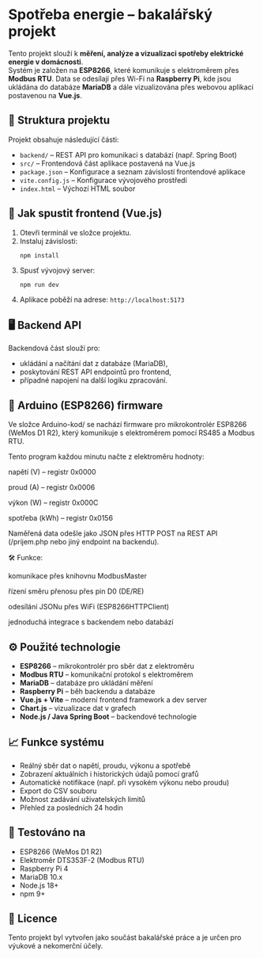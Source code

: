# Spotřeba energie – bakalářský projekt

Tento projekt slouží k **měření, analýze a vizualizaci spotřeby elektrické energie v domácnosti**.  
Systém je založen na **ESP8266**, které komunikuje s elektroměrem přes **Modbus RTU**. Data se odesílají přes Wi-Fi na **Raspberry Pi**, kde jsou ukládána do databáze **MariaDB** a dále vizualizována přes webovou aplikaci postavenou na **Vue.js**.

## 📁 Struktura projektu

Projekt obsahuje následující části:

- `backend/` – REST API pro komunikaci s databází (např. Spring Boot)
- `src/` – Frontendová část aplikace postavená na Vue.js
- `package.json` – Konfigurace a seznam závislostí frontendové aplikace
- `vite.config.js` – Konfigurace vývojového prostředí
- `index.html` – Výchozí HTML soubor

## 🚀 Jak spustit frontend (Vue.js)

1. Otevři terminál ve složce projektu.
2. Instaluj závislosti:
   ```
   npm install
   ```
3. Spusť vývojový server:
   ```
   npm run dev
   ```
4. Aplikace poběží na adrese: `http://localhost:5173`

## 🖥️ Backend API

Backendová část slouží pro:

- ukládání a načítání dat z databáze (MariaDB),
- poskytování REST API endpointů pro frontend,
- případné napojení na další logiku zpracování.



## 🔌 Arduino (ESP8266) firmware

Ve složce Arduino-kod/ se nachází firmware pro mikrokontrolér ESP8266 (WeMos D1 R2), který komunikuje s elektroměrem pomocí RS485 a Modbus RTU.

Tento program každou minutu načte z elektroměru hodnoty:

napětí (V) – registr 0x0000

proud (A) – registr 0x0006

výkon (W) – registr 0x000C

spotřeba (kWh) – registr 0x0156

Naměřená data odešle jako JSON přes HTTP POST na REST API (/prijem.php nebo jiný endpoint na backendu).

🛠 Funkce:

komunikace přes knihovnu ModbusMaster

řízení směru přenosu přes pin D0 (DE/RE)

odesílání JSONu přes WiFi (ESP8266HTTPClient)

jednoduchá integrace s backendem nebo databází

## ⚙️ Použité technologie

- **ESP8266** – mikrokontrolér pro sběr dat z elektroměru
- **Modbus RTU** – komunikační protokol s elektroměrem
- **MariaDB** – databáze pro ukládání měření
- **Raspberry Pi** – běh backendu a databáze
- **Vue.js + Vite** – moderní frontend framework a dev server
- **Chart.js** – vizualizace dat v grafech
- **Node.js / Java Spring Boot** – backendové technologie

## 📈 Funkce systému

- Reálný sběr dat o napětí, proudu, výkonu a spotřebě
- Zobrazení aktuálních i historických údajů pomocí grafů
- Automatické notifikace (např. při vysokém výkonu nebo proudu)
- Export do CSV souboru
- Možnost zadávání uživatelských limitů
- Přehled za posledních 24 hodin

## 🧪 Testováno na

- ESP8266 (WeMos D1 R2)
- Elektroměr DTS353F-2 (Modbus RTU)
- Raspberry Pi 4
- MariaDB 10.x
- Node.js 18+
- npm 9+

## 🧾 Licence

Tento projekt byl vytvořen jako součást bakalářské práce a je určen pro výukové a nekomerční účely.
